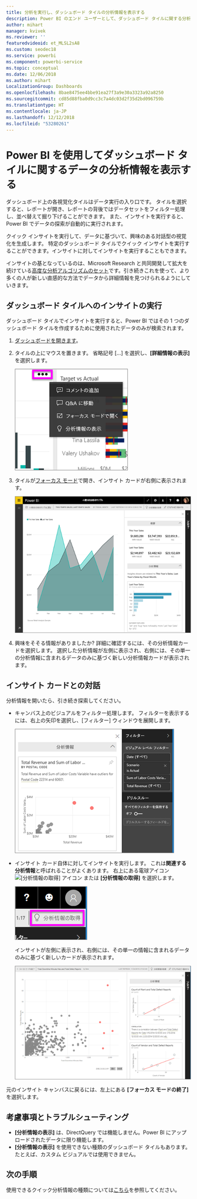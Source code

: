 ```yaml
---
title: 分析を実行し、ダッシュボード タイルの分析情報を表示する
description: Power BI のエンド ユーザーとして、ダッシュボード タイルに関する分析情報を取得する方法を説明します。
author: mihart
manager: kvivek
ms.reviewer: ''
featuredvideoid: et_MLSL2sA8
ms.custom: seodec18
ms.service: powerbi
ms.component: powerbi-service
ms.topic: conceptual
ms.date: 12/06/2018
ms.author: mihart
LocalizationGroup: Dashboards
ms.openlocfilehash: 8bae8475ee4bbe91ea27f3a9e30a3323a92a8250
ms.sourcegitcommit: cd85d88fba0d9cc3c7a4dc03d2f35d2bd096759b
ms.translationtype: HT
ms.contentlocale: ja-JP
ms.lasthandoff: 12/12/2018
ms.locfileid: "53280261"
---
```

# <a name="view-data-insights-on-dashboard-tiles-with-power-bi"></a>Power BI を使用してダッシュボード タイルに関するデータの分析情報を表示する
ダッシュボード上の各視覚化タイルはデータ実行の入り口です。 タイルを選択すると、レポートが開き、レポートの背後ではデータセットをフィルター処理し、並べ替えて掘り下げることができます。 また、インサイトを実行すると、Power BI でデータの探索が自動的に実行されます。

クイック インサイトを実行して、データに基づいて、興味のある対話型の視覚化を生成します。 特定のダッシュボード タイルでクイック インサイトを実行することができます。インサイトに対してインサイトを実行することもできます。

インサイトの基となっているのは、Microsoft Research と共同開発して拡大を続けている[高度な分析アルゴリズムのセット](end-user-insight-types.md)です。引き続きこれを使って、より多くの人が新しい直感的な方法でデータから詳細情報を見つけられるようにしていきます。

## <a name="run-insights-on-a-dashboard-tile"></a>ダッシュボード タイルへのインサイトの実行
ダッシュボード タイルでインサイトを実行すると、Power BI ではその 1 つのダッシュボード タイルを作成するために使用されたデータのみが検索されます。 

1. [ダッシュボードを開きます](end-user-dashboards.md)。
2. タイルの上にマウスを置きます。 省略記号 [...] を選択し、**[詳細情報の表示]** を選択します。 

    ![省略記号メニュー モード](./media/end-user-insights/power-bi-hover.png)


3. タイルが[フォーカス モード](end-user-focus.md)で開き、インサイト カードが右側に表示されます。    
   
    ![フォーカス モード](./media/end-user-insights/pbi-insights-tile.png)    
4. 興味をそそる情報がありましたか? 詳細に確認するには、その分析情報カードを選択します。 選択した分析情報が左側に表示され、右側には、その単一の分析情報に含まれるデータのみに基づく新しい分析情報カードが表示されます。    

 ## <a name="interact-with-the-insight-cards"></a>インサイト カードとの対話
分析情報を開いたら、引き続き探索してください。

   * キャンバス上のビジュアルをフィルター処理します。  フィルターを表示するには、右上の矢印を選択し、[フィルター] ウィンドウを展開します。

     ![[フィルター] メニューが展開された分析情報](./media/end-user-insights/power-bi-insights-on-insights.png)
   
   * インサイト カード自体に対してインサイトを実行します。 これは**関連する分析情報**と呼ばれることがよくあります。 右上にある電球アイコン ![[分析情報の取得] アイコン](./media/end-user-insights/power-bi-bulb-icon.png) または **[分析情報の取得]** を選択します。
     
     ![[詳細情報の取得] アイコンが表示されたメニュー バー](./media/end-user-insights/power-bi-autoinsights-tile.png)
     
     インサイトが左側に表示され、右側には、その単一の情報に含まれるデータのみに基づく新しいカードが表示されます。
     
     ![詳細情報についての詳細情報](./media/end-user-insights/power-bi-insights-on-insights-new.png)

元のインサイト キャンバスに戻るには、左上にある **[フォーカス モードの終了]** を選択します。

## <a name="considerations-and-troubleshooting"></a>考慮事項とトラブルシューティング
- **[分析情報の表示]** は、DirectQuery では機能しません。Power BI にアップロードされたデータに限り機能します。
- **[分析情報の表示]** を使用できない種類のダッシュボード タイルもあります。 たとえば、カスタム ビジュアルでは使用できません。<!--[custom visuals](end-user-custom-visuals.md)-->


## <a name="next-steps"></a>次の手順
使用できるクイック分析情報の種類については[こちら](end-user-insight-types.md)を参照してください。

